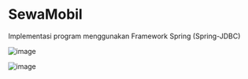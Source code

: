 # SewaMobil
Implementasi program menggunakan Framework Spring (Spring-JDBC)


![image](https://user-images.githubusercontent.com/31398297/42080493-103390aa-7bad-11e8-9f73-7ef0068ba298.png)

![image](https://user-images.githubusercontent.com/31398297/42080468-f9510854-7bac-11e8-9c0f-878c0a098731.png)
